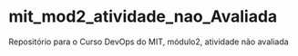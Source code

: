 # mit_mod2_atividade_nao_Avaliada
Repositório para o Curso DevOps do MIT, módulo2, atividade não avaliada
